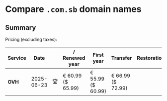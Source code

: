 # Compare `.com.sb` domain names

## Summary

Pricing (excluding taxes):

| Service | Date |  | / Renewed year | First year | Transfer | Restoration |
|--|--|--|--|--|--|--|
| **OVH** | 2025-06-23 | 🏆 | € 60.99<br>($ 65.99) | € 55.99<br>($ 60.99) | € 66.99<br>($ 72.99) |  |
